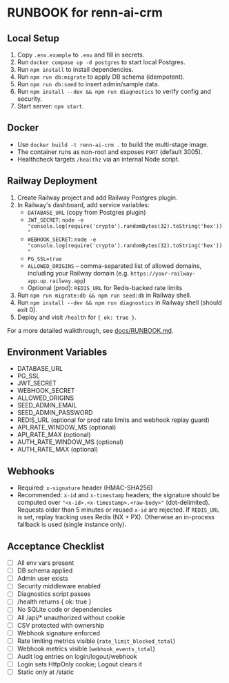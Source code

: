 # RUNBOOK for renn-ai-crm

## Local Setup

1. Copy `.env.example` to `.env` and fill in secrets.
2. Run `docker compose up -d postgres` to start local Postgres.
3. Run `npm install` to install dependencies.
4. Run `npm run db:migrate` to apply DB schema (idempotent).
5. Run `npm run db:seed` to insert admin/sample data.
6. Run `npm install --dev && npm run diagnostics` to verify config and security.
7. Start server: `npm start`.

## Docker

- Use `docker build -t renn-ai-crm .` to build the multi-stage image.
- The container runs as non-root and exposes `PORT` (default 3005).
- Healthcheck targets `/healthz` via an internal Node script.

## Railway Deployment

1. Create Railway project and add Railway Postgres plugin.
2. In Railway's dashboard, add service variables:
   - `DATABASE_URL` (copy from Postgres plugin)
   - `JWT_SECRET`: `node -e "console.log(require('crypto').randomBytes(32).toString('hex'))"`
   - `WEBHOOK_SECRET`: `node -e "console.log(require('crypto').randomBytes(32).toString('hex'))"`
   - `PG_SSL=true`
   - `ALLOWED_ORIGINS` – comma-separated list of allowed domains, including your Railway domain (e.g. `https://your-railway-app.up.railway.app`)
   - Optional (prod): `REDIS_URL` for Redis-backed rate limits
3. Run `npm run migrate:db && npm run seed:db` in Railway shell.
4. Run `npm install --dev && npm run diagnostics` in Railway shell (should exit 0).
5. Deploy and visit `/health` for `{ ok: true }`.

For a more detailed walkthrough, see [docs/RUNBOOK.md](docs/RUNBOOK.md).

## Environment Variables

- DATABASE_URL
- PG_SSL
- JWT_SECRET
- WEBHOOK_SECRET
- ALLOWED_ORIGINS
- SEED_ADMIN_EMAIL
- SEED_ADMIN_PASSWORD
- REDIS_URL (optional for prod rate limits and webhook replay guard)
- API_RATE_WINDOW_MS (optional)
- API_RATE_MAX (optional)
- AUTH_RATE_WINDOW_MS (optional)
- AUTH_RATE_MAX (optional)

## Webhooks

- Required: `x-signature` header (HMAC-SHA256)
- Recommended: `x-id` and `x-timestamp` headers; the signature should be computed over `"<x-id>.<x-timestamp>.<raw-body>"` (dot-delimited). Requests older than 5 minutes or reused `x-id` are rejected.
  If `REDIS_URL` is set, replay tracking uses Redis (NX + PX). Otherwise an in-process fallback is used (single instance only).

## Acceptance Checklist

- [ ] All env vars present
- [ ] DB schema applied
- [ ] Admin user exists
- [ ] Security middleware enabled
- [ ] Diagnostics script passes
- [ ] /health returns { ok: true }
- [ ] No SQLite code or dependencies
- [ ] All /api/\* unauthorized without cookie
- [ ] CSV protected with ownership
- [ ] Webhook signature enforced
- [ ] Rate limiting metrics visible (`rate_limit_blocked_total`)
- [ ] Webhook metrics visible (`webhook_events_total`)
- [ ] Audit log entries on login/logout/webhook
- [ ] Login sets HttpOnly cookie; Logout clears it
- [ ] Static only at /static
